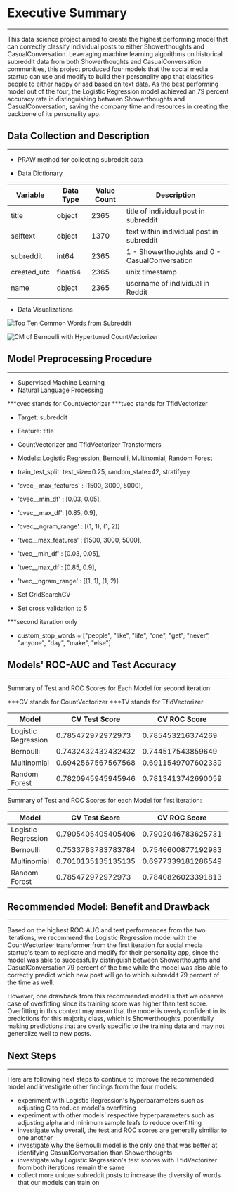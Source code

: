 # Executive Summary
________

This data science project aimed to create the highest performing model that can correctly classify individual posts to either Showerthoughts and CasualConversation. Leveraging machine learning algorithms on historical subreddit data from both Showerthoughts and CasualConversation communities, this project produced four models that the social media startup can use and modify to build their personality app that classifies people to either happy or sad based on text data. As the best performing model out of the four, the Logistic Regression model achieved an 79 percent accuracy rate in distinguishing between Showerthoughts and CasualConversation, saving the company time and resources in creating the backbone of its personality app. 


## Data Collection and Description  
________

- PRAW method for collecting subreddit data

- Data Dictionary

| Variable     | Data Type  | Value Count  | Description                                   |
| -----------  | --------   | ------------ | ------------------------                      |
| title        | object     | 2365         | title of individual post in subreddit         |
| selftext     | object     | 1370         | text within individual post in subreddit      | 
| subreddit    | int64      | 2365         | 1 - Showerthoughts and 0 - CasualConversation | 
| created_utc  | float64    | 2365         | unix timestamp                                | 
| name         | object     | 2365         | username of individual in Reddit              | 

- Data Visualizations

![Top Ten Common Words from Subreddit](https://git.generalassemb.ly/daniel613/project_3/blob/main/images/Top%2010%20Common%20Words%20in%20Title%20from%20Subreddit.png)

![CM of Bernoulli with Hypertuned CountVectorizer](https://git.generalassemb.ly/daniel613/project_3/blob/main/images/Confusion%20Matrix%20of%20Bernoulli%20with%20Hypertuned%20CountVectorizer.png)

## Model Preprocessing Procedure
_________

- Supervised Machine Learning
- Natural Language Processing

***cvec stands for CountVectorizer
***tvec stands for TfidVectorizer

- Target: subreddit
- Feature: title
- CountVectorizer and TfidVectorizer Transformers
- Models: Logistic Regression, Bernoulli, Multinomial, Random Forest

- train_test_split: test_size=0.25, random_state=42, stratify=y 

- 'cvec__max_features' : [1500, 3000, 5000],
- 'cvec__min_df' : [0.03, 0.05],
- 'cvec__max_df': [0.85, 0.9],
- 'cvec__ngram_range' : [(1, 1), (1, 2)] 

- 'tvec__max_features' : [1500, 3000, 5000],
- 'tvec__min_df' : [0.03, 0.05],
- 'tvec__max_df': [0.85, 0.9],
- 'tvec__ngram_range' : [(1, 1), (1, 2)]

- Set GridSearchCV
- Set cross validation to 5

***second iteration only

- custom_stop_words = ["people", "like", "life", "one", "get",
   "never", "anyone", "day", "make", "else"]


## Models'  ROC-AUC and Test  Accuracy
________

Summary of Test and ROC Scores for Each Model for second iteration:

***CV stands for CountVectorizer
***TV stands for TfidVectorizer


| Model                | CV Test Score      | CV ROC Score       | TV Test Score       | TV ROC Score       |
| -----------          | -----------------  |--------------      |--------------       |----------          |
| Logistic Regression  | 0.785472972972973  | 0.785453216374269  | 0.7820945945945946  | 0.7811586257309941 |
| Bernoulli            | 0.7432432432432432 | 0.744517543859649  | 0.7432432432432432  | 0.744517543859649  |
| Multinomial          | 0.6942567567567568 | 0.6911549707602339 | 0.6976351351351351  | 0.6937134502923976 | 
| Random Forest        | 0.7820945945945946 | 0.7813413742690059 | 0.7736486486486487  | 0.7723866959064327 | 

Summary of Test and ROC Scores for each Model for first iteration:


| Model                | CV Test Score      | CV ROC Score       | TV Test Score       | TV ROC Score       |
| -----------          | -----------------  |--------------      |--------------       |----------          |
| Logistic Regression  | 0.7905405405405406 | 0.7902046783625731 | 0.7820945945945946  | 0.7808845029239766 |
| Bernoulli            | 0.7533783783783784 | 0.7546600877192983 | 0.7533783783783784  | 0.7546600877192983 |
| Multinomial          | 0.7010135135135135 | 0.6977339181286549 | 0.6959459459459459  | 0.6921600877192982 | 
| Random Forest        | 0.785472972972973  | 0.7840826023391813 | 0.7804054054054054  | 0.7792397660818713 | 


## Recommended Model: Benefit and Drawback
_________

Based on the highest ROC-AUC and test performances from the two iterations, we recommend the Logistic Regression model with the CountVectorizer transformer from the first iteration for social media startup's team to replicate and modify for their personality app, since the model was able to successfully distinguish between Showerthoughts and CasualConversation 79 percent of the time while the model was also able to correctly predict which new post will go to which subreddit 79 percent of the time as well. 

However, one drawback from this recommended model is that we observe case of overfitting since its training score was higher than test score. Overfitting in this context may mean that the model is overly confident in its predictions for this majority class, which is Showerthoughts, potentially making predictions that are overly specific to the training data and may not generalize well to new posts.


## Next Steps
__________

Here are following next steps to continue to improve the recommended model and investigate other findings from the four models:

* experiment with Logistic Regression's hyperparameters such as adjusting C to reduce model's overfitting
* experiment with other models' respective hyperparameters such as adjusting alpha and minimum sample leafs to reduce overfitting 
* investigate why overall, the test and ROC scores are generally similiar to one another 
* investigate why the Bernoulli model is the only one that was better at identifying CasualConversation than Showerthoughts
* investigate why Logistic Regression's test scores with TfidVectorizer from both iterations remain the same
* collect more unique subreddit posts to increase the diversity of words that our models can train on 